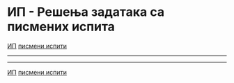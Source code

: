 # ИП - Решења задатака са писмених испита

[ИП](../../README.md) [писмени испити](../README.md)

---

---  

[ИП](../../README.md) [писмени испити](../README.md)